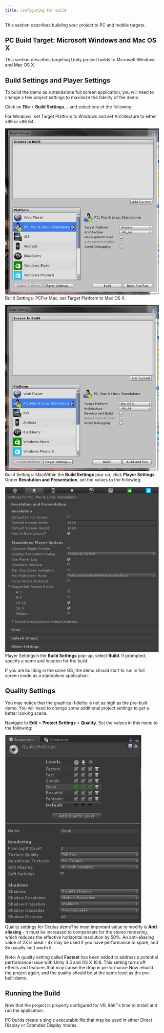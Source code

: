 ```yaml
---
title: Configuring for Build
---
```

This section describes building your project to PC and mobile targets.

## PC Build Target: Microsoft Windows and Mac OS X

This section describes targeting Unity project builds to Microsoft Windows and Mac OS X.

## Build Settings and Player Settings

To build the demo as a standalone full screen application, you will need to change a few project settings to maximize the fidelity of the demo.

Click on **File** > **Build Settings...** and select one of the following:

For Windows, set Target Platform to Windows and set Architecture to either x86 or x86 64.

![](/images/documentation-unity-latest-concepts-unity-integration-build-unity-integration-build-0.png)  
Build Settings: PCFor Mac, set Target Platform to Mac OS X.

![](/images/documentation-unity-latest-concepts-unity-integration-build-unity-integration-build-1.png)  
Build Settings: MacWithin the **Build Settings** pop-up, click **Player Settings**. Under **Resolution and Presentation**, set the values to the following:

![](/images/documentation-unity-latest-concepts-unity-integration-build-unity-integration-build-2.png)  
Player SettingsIn the **Build Settings** pop-up, select **Build**. If prompted, specify a name and location for the build.

If you are building in the same OS, the demo should start to run in full screen mode as a standalone application.

## Quality Settings

You may notice that the graphical fidelity is not as high as the pre-built demo. You will need to change some additional project settings to get a better looking scene.

Navigate to **Edit** > **Project Settings** > **Quality**. Set the values in this menu to the following:

![](/images/documentation-unity-latest-concepts-unity-integration-build-unity-integration-build-3.png)  
Quality settings for Oculus demoThe most important value to modify is **Anti aliasing** - it must be increased to compensate for the stereo rendering, which reduces the effective horizontal resolution by 50%. An anti-aliasing value of 2X is ideal - 4x may be used if you have performance to spare, and 8x usually isn't worth it.

Note: A quality setting called **Fastest** has been added to address a potential performance issue with Unity 4.5 and OS X 10.9. This setting turns off effects and features that may cause the drop in performance.Now rebuild the project again, and the quality should be at the same level as the pre-built demo.

## Running the Build

Now that the project is properly configured for VR, itâ€™s time to install and run the application.

PC builds create a single executable file that may be used in either Direct Display or Extended Display modes.


